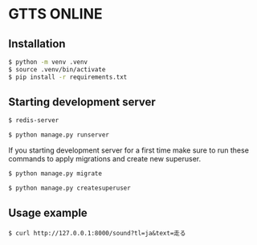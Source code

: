# GTTS ONLINE

## Installation

```bash
$ python -m venv .venv
$ source .venv/bin/activate
$ pip install -r requirements.txt
```

## Starting development server

```bash
$ redis-server 
```

```bash
$ python manage.py runserver 
```

If you starting development server for a first time make sure to run these commands to apply migrations and create new superuser.

```bash
$ python manage.py migrate 
```
```bash
$ python manage.py createsuperuser 
```

## Usage example 

`$ curl http://127.0.0.1:8000/sound?tl=ja&text=走る`

